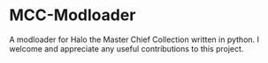 # MCC-Modloader
A modloader for Halo the Master Chief Collection written in python.
I welcome and appreciate any useful contributions to this project.
